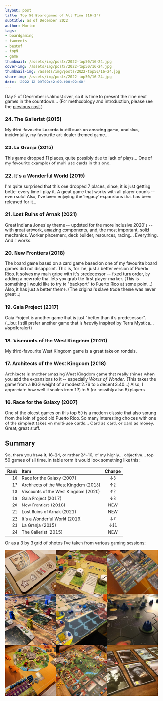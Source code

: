 ```yaml
---
layout: post
title: Top 50 Boardgames of All Time (16-24)
subtitle: as of December 2022
author: Morten
tags:
- boardgaming
- twocents
- bestof
- topN
- game
thumbnail: /assets/img/posts/2022-top50/16-24.jpg
cover-img: /assets/img/posts/2022-top50/16-24.jpg
thumbnail-img: /assets/img/posts/2022-top50/16-24.jpg
share-img: /assets/img/posts/2022-top50/16-24.jpg
date: '2022-12-09T02:42:00.000+02:00'
---
```


Day 9 of December is almost over, so it is time to present the nine next games in the countdown... (For methodology and introduction, please see the [previous post](/2022-12-01-top50-part1/).)

### 24. The Gallerist (2015)

My third-favourite Lacerda is still such an amazing game, and also, incidentally, my favourite art-dealer themed game...

### 23. La Granja (2015)

This game dropped 11 places, quite possibly due to lack of plays... One of my favourite examples of multi use cards in this one.

### 22. It's a Wonderful World (2019)

I'm quite surprised that this one dropped 7 places, since, it is just getting better every time I play it. A great game that works with all player counts -- even solo! Also, I've been enjoying the 'legacy' expansions that has been released for it...

### 21. Lost Ruins of Arnak (2021)

Great Indiana Jones'ey theme -- updated for the more inclusive 2020's -- with great artwork, amazing components, and, the most important, solid mechanics. Worker placement, deck builder, resources, racing... Everything. And it works.

### 20. New Frontiers (2018)

The board game based on a card game based on one of my favourite board games did not disappoint. This is, for me, just a better version of Puerto Rico. It solves my main gripe with it's predecessor -- fixed turn order, by adding a new role that lets you grab the first player marker. (This is something I would like to try to "backport" to Puerto Rico at some point...) Also, it has just a better theme. (The original's slave trade theme was never great...) 

### 19. Gaia Project (2017)

Gaia Project is another game that is just "better than it's predecessor". (...but I still prefer another game that is _heavily_ inspired by Terra Mystica... #spoileralert)

### 18. Viscounts of the West Kingdom (2020)

My third-favourite West Kingdom game is a great take on rondels.

### 17. Architects of the West Kingdom (2018)

Architects is another amazing West Kingdom game that really shines when you add the expansions to it -- especially _Works of Wonder_. (This takes the game from a BGG weight of a modest 2.76 to a decent 3.40...) Also, I appreciate how well it scales from 1(!) to 5 (or possibly also 6) players.

### 16. Race for the Galaxy (2007)

One of the oldest games on this top 50 is a modern classic that also sprung from the loin of good old Puerto Rico. So many interesting choices with one of the simplest takes on multi-use cards... Card as card, or card as money. Great, great stuff.

## Summary

So, there you have it, 16-24, or rather 24-16, of my highly... objective... top 50 games of all time. In table form it would look something like this:

| Rank | Item                                  | Change |
| ----:|:------------------------------------- |:------:|
| 16   | Race for the Galaxy (2007)            | ↓3     |
| 17   | Architects of the West Kingdom (2018) | ↑2     |
| 18   | Viscounts of the West Kingdom (2020)  | ↑2     |
| 19   | Gaia Project (2017)                   | ↓3     |
| 20   | New Frontiers (2018)                  | NEW    |
| 21   | Lost Ruins of Arnak (2021)            | NEW    |
| 22   | It's a Wonderful World (2019)         | ↓7     |
| 23   | La Granja (2015)                      | ↓11    |
| 24   | The Gallerist (2015)                  | NEW    |

Or as a 3 by 3 grid of photos I've taken from various gaming sessions:

![16-24](/assets/img/posts/2022-top50/16-24.jpg)